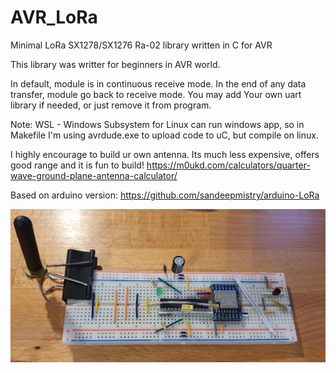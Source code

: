 # AVR_LoRa
Minimal LoRa SX1278/SX1276 Ra-02 library written in C for AVR

This library was writter for beginners in AVR world.

In default, module is in continuous receive mode. In the end of any data transfer, module go back to receive mode.
You may add Your own uart library if needed, or just remove it from program.

Note: WSL - Windows Subsystem for Linux can run windows app, so in Makefile I'm using avrdude.exe to upload code to uC, but compile on linux. 

I highly encourage to build ur own antenna. Its much less expensive, offers good range and it is fun to build! 
https://m0ukd.com/calculators/quarter-wave-ground-plane-antenna-calculator/

Based on arduino version: https://github.com/sandeepmistry/arduino-LoRa

![example_img](./img/board.jpg)
